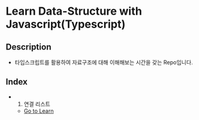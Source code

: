 # Learn Data-Structure with Javascript(Typescript)

## Description

- 타입스크립트를 활용하여 자료구조에 대해 이해해보는 시간을 갖는 Repo입니다.

## Index

- 1.  연결 리스트
  - <a href="https://github.com/sangheon-kim/JS_TS_Data_Structure/tree/master/LinkedList">Go to Learn</a>
